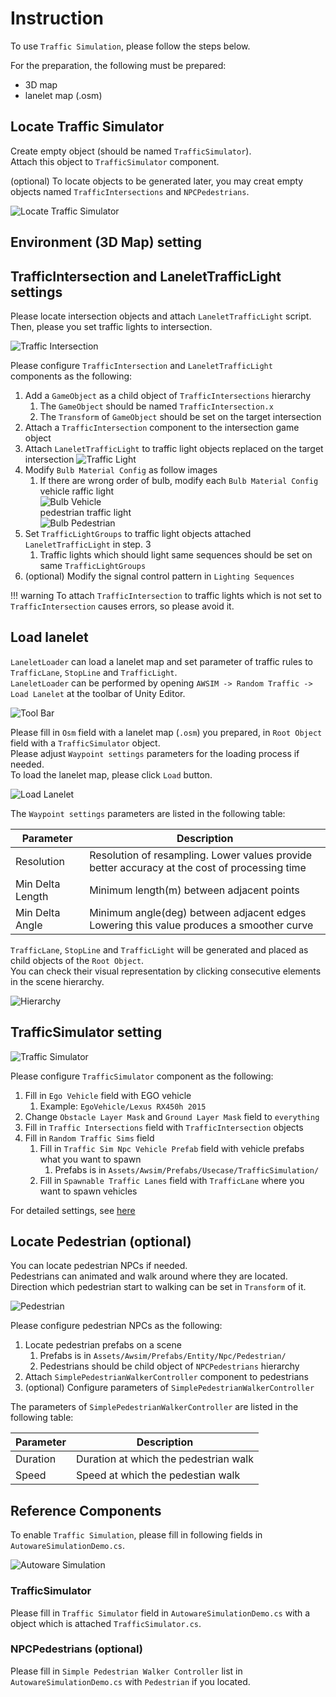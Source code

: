 # Instruction
To use `Traffic Simulation`, please follow the steps below.

For the preparation, the following must be prepared:

- 3D map
- lanelet map (.osm)

## Locate Traffic Simulator
Create empty object (should be named `TrafficSimulator`).<br>
Attach this object to `TrafficSimulator` component.

(optional) To locate objects to be generated later, you may creat empty objects named `TrafficIntersections` and `NPCPedestrians`.

![Locate Traffic Simulator](./hierarchy.png)

## Environment (3D Map) setting


## TrafficIntersection and LaneletTrafficLight settings
Please locate intersection objects and attach `LaneletTrafficLight` script.<br>
Then, please you set traffic lights to intersection.

![Traffic Intersection](./traffic_intersection.png)

Please configure `TrafficIntersection` and `LaneletTrafficLight` components as the following:

1. Add a `GameObject` as a child object of `TrafficIntersections` hierarchy
    1. The `GameObject` should be named `TrafficIntersection.x`
    2. The `Transform` of `GameObject` should be set on the target intersection
2. Attach a `TrafficIntersection` component to the intersection game object
3. Attach `LaneletTrafficLight` to traffic light objects replaced on the target intersection
![Traffic Light](./traffic_light.png)
4. Modify `Bulb Material Config` as follow images
    1. If there are wrong order of bulb, modify each `Bulb Material Config`
vehicle raffic light<br>
![Bulb Vehicle](./bulb_vehicle.png)<br>
pedestrian traffic light<br>
![Bulb Pedestrian](./bulb_pedestrian.png)
5. Set `TrafficLightGroups` to traffic light objects attached `LaneletTrafficLight` in step. 3
    1. Traffic lights which should light same sequences should be set on same `TrafficLightGroups`
6. (optional) Modify the signal control pattern in `Lighting Sequences`

!!! warning
    To attach `TrafficIntersection` to traffic lights which is not set to `TrafficIntersection` causes errors, so please avoid it.

## Load lanelet
`LaneletLoader` can load a lanelet map and set parameter of traffic rules to `TrafficLane`, `StopLine` and `TrafficLight`.<br>
`LaneletLoader` can be performed by opening `AWSIM -> Random Traffic -> Load Lanelet` at the toolbar of Unity Editor.

![Tool Bar](./load_lanelet_tool_bar.png)

Please fill in `Osm` field with a lanelet map (`.osm`) you prepared, in `Root Object` field with a `TrafficSimulator` object.<br>
Please adjust `Waypoint settings` parameters for the loading process if needed.<br>
To load the lanelet map, please click `Load` button.

![Load Lanelet](./load_lanelet.png)

The `Waypoint settings` parameters are listed in the following table:

| Parameter | Description |
|---|---|
| Resolution | Resolution of resampling. Lower values provide better accuracy at the cost of processing time |
| Min Delta Length | Minimum length(m) between adjacent points |
| Min Delta Angle | Minimum angle(deg) between adjacent edges<br>Lowering this value produces a smoother curve |

`TrafficLane`, `StopLine` and `TrafficLight` will be generated and placed as child objects of the `Root Object`.<br>
You can check their visual representation by clicking consecutive elements in the scene hierarchy.

![Hierarchy](./hierarchy2.png)

## TrafficSimulator setting

![Traffic Simulator](./traffic_simulator.png)

Please configure `TrafficSimulator` component as the following:

1. Fill in `Ego Vehicle` field with EGO vehicle
    1. Example: `EgoVehicle/Lexus RX450h 2015`
2. Change `Obstacle Layer Mask` and `Ground Layer Mask` field to `everything`
3. Fill in `Traffic Intersections` field with `TrafficIntersection` objects
4. Fill in `Random Traffic Sims` field
    1. Fill in `Traffic Sim Npc Vehicle Prefab` field with vehicle prefabs what you want to spawn
        1. Prefabs is in `Assets/Awsim/Prefabs/Usecase/TrafficSimulation/`
    2. Fill in `Spawnable Traffic Lanes` field with `TrafficLane` where you want to spawn vehicles

For detailed settings, see [here](../Abstract/index.md#configulations)

## Locate Pedestrian (optional)
You can locate pedestrian NPCs if needed.<br>
Pedestrians can animated and walk around where they are located.<br>
Direction which pedestrian start to walking can be set in `Transform` of it.

![Pedestrian](./pedestrian.png)

Please configure pedestrian NPCs as the following:

1. Locate pedestrian prefabs on a scene
    1. Prefabs is in `Assets/Awsim/Prefabs/Entity/Npc/Pedestrian/`
    2. Pedestrians should be child object of `NPCPedestrians` hierarchy
2. Attach `SimplePedestrianWalkerController` component to pedestrians
3. (optional) Configure parameters of `SimplePedestrianWalkerController`

The parameters of `SimplePedestrianWalkerController` are listed in the following table:

| Parameter | Description |
|---|---|
| Duration | Duration at which the pedestrian walk |
| Speed | Speed at which the pedestian walk |

## Reference Components
To enable `Traffic Simulation`, please fill in following fields in `AutowareSimulationDemo.cs`.

![Autoware Simulation](./autoware_simulation.png)

### TrafficSimulator
Please fill in `Traffic Simulator` field in `AutowareSimulationDemo.cs` with a object which is attached `TrafficSimulator.cs`.

### NPCPedestrians (optional)
Please fill in `Simple Pedestrian Walker Controller` list in  `AutowareSimulationDemo.cs` with `Pedestrian` if you located.